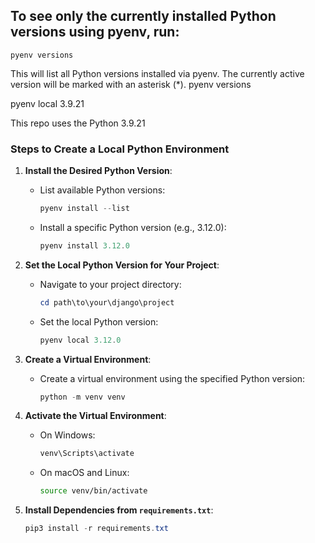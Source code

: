 ## To see only the currently installed Python versions using pyenv, run:

```
pyenv versions
```

This will list all Python versions installed via pyenv. The currently active version will be marked with an asterisk (*).
pyenv versions



pyenv local 3.9.21

This repo uses the Python 3.9.21

### Steps to Create a Local Python Environment

1. **Install the Desired Python Version**:
   - List available Python versions:
     ```powershell
     pyenv install --list
     ```
   - Install a specific Python version (e.g., 3.12.0):
     ```powershell
     pyenv install 3.12.0
     ```

2. **Set the Local Python Version for Your Project**:
   - Navigate to your project directory:
     ```powershell
     cd path\to\your\django\project
     ```
   - Set the local Python version:
     ```powershell
     pyenv local 3.12.0
     ```

3. **Create a Virtual Environment**:
   - Create a virtual environment using the specified Python version:
     ```powershell
     python -m venv venv
     ```

4. **Activate the Virtual Environment**:
   - On Windows:
     ```powershell
     venv\Scripts\activate
     ```
   - On macOS and Linux:
     ```sh
     source venv/bin/activate
     ```

5. **Install Dependencies from `requirements.txt`**:
   ```powershell
   pip3 install -r requirements.txt
   ```
